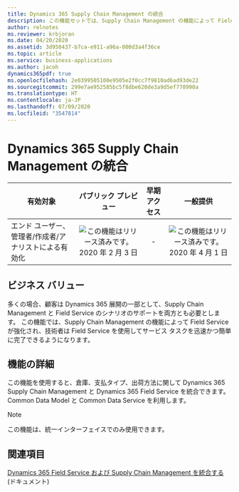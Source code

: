 ```yaml
---
title: Dynamics 365 Supply Chain Management の統合
description: この機能セットでは、Supply Chain Management の機能によって Field Service が強化されます。
author: relnotes
ms.reviewer: krbjoran
ms.date: 04/20/2020
ms.assetid: 3d950437-b7ca-e911-a96a-000d3a4f36ce
ms.topic: article
ms.service: business-applications
ms.author: jacoh
dynamics365pdf: true
ms.openlocfilehash: 2e0399505100e9505e2f0cc7f9810ad6ad93de22
ms.sourcegitcommit: 299e7ae952585bc5f8dbe620de3a9d5ef778990a
ms.translationtype: HT
ms.contentlocale: ja-JP
ms.lasthandoff: 07/09/2020
ms.locfileid: "3547814"
---
```

# <a name="integration-with-dynamics-365-supply-chain-management"></a>Dynamics 365 Supply Chain Management の統合


| 有効対象    |  パブリック プレビュー | 早期アクセス | 一般提供 | 
| ---------- | :----------: |:----------: |:----------: |
|エンド ユーザー、管理者/作成者/アナリストによる有効化|![この機能はリリース済みです。](/dynamics365-release-plan/media/green-checkmark.png "この機能はリリース済みです。") 2020 年 2 月 3 日|-| ![この機能はリリース済みです。](/dynamics365-release-plan/media/green-checkmark.png "この機能はリリース済みです。") 2020 年 4 月 1 日|


## <a name="business-value"></a>ビジネス バリュー
<!-- bv start -->
多くの場合、顧客は Dynamics 365 展開の一部として、Supply Chain Management と Field Service のシナリオのサポートを両方とも必要とします。  この機能では、Supply Chain Management の機能によって Field Service が強化され、技術者は Field Service を使用してサービス タスクを迅速かつ簡単に完了できるようになります。
<!-- bv end -->



## <a name="feature-details"></a>機能の詳細
<!--feature detail start -->
この機能を使用すると、倉庫、支払タイプ、出荷方法に関して Dynamics 365 Supply Chain Management と Dynamics 365 Field Service を統合できます。 Common Data Model と Common Data Service を利用します。
<!--feature detail end -->


> [!NOTE]
> この機能は、統一インターフェイスでのみ使用できます。







## <a name="see-also"></a>関連項目

<!--docs start-->
[Dynamics 365 Field Service および Supply Chain Management を統合する](https://docs.microsoft.com/dynamics365/field-service/supply-chain-field-service-integration) (ドキュメント)
<!--docs end-->
